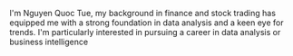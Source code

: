 I'm Nguyen Quoc Tue, my background in finance and stock trading has equipped me with a strong foundation in data analysis and a keen eye for trends. I'm particularly interested in pursuing a career in data analysis or business intelligence
